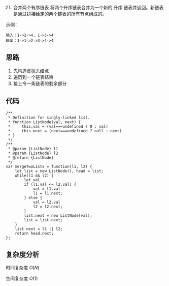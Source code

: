 21. 合并两个有序链表
    将两个升序链表合并为一个新的 升序 链表并返回。新链表是通过拼接给定的两个链表的所有节点组成的。

示例：

```
输入：1->2->4, 1->3->4
输出：1->1->2->3->4->4
```

## 思路

1. 先构造虚拟头结点
2. 遍历到一个链表结束
3. 接上令一条链表的剩余部分

## 代码

```
/**
 * Definition for singly-linked list.
 * function ListNode(val, next) {
 *     this.val = (val===undefined ? 0 : val)
 *     this.next = (next===undefined ? null : next)
 * }
 */
/**
 * @param {ListNode} l1
 * @param {ListNode} l2
 * @return {ListNode}
 */
var mergeTwoLists = function(l1, l2) {
    let list = new ListNode(), head = list;
    while(l1 && l2) {
        let val
        if (l1.val <= l2.val) {
            val = l1.val
            l1 = l1.next;
        } else {
            val = l2.val
            l2 = l2.next;
        }
        list.next = new ListNode(val);
        list = list.next;
    }
    list.next = l1 || l2;
    return head.next;
};
```

## 复杂度分析

时间复杂度 $O(N)$

空间复杂度 $O(1)$
